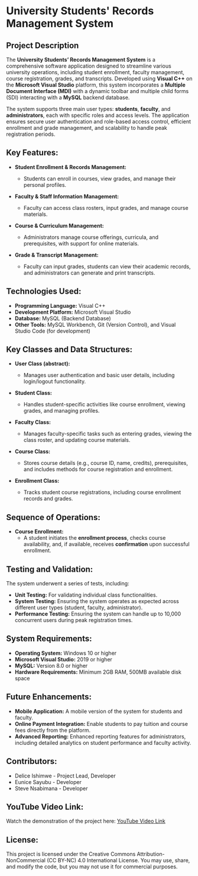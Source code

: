    # University Students' Records Management System

## Project Description
The **University Students’ Records Management System** is a comprehensive software application designed to streamline various university operations, including student enrollment, faculty management, course registration, grades, and transcripts. Developed using **Visual C++** on the **Microsoft Visual Studio** platform, this system incorporates a **Multiple Document Interface (MDI)** with a dynamic toolbar and multiple child forms (SDI) interacting with a **MySQL** backend database.

The system supports three main user types: **students**, **faculty**, and **administrators**, each with specific roles and access levels. The application ensures secure user authentication and role-based access control, efficient enrollment and grade management, and scalability to handle peak registration periods.

## Key Features:
- **Student Enrollment & Records Management:** 
  - Students can enroll in courses, view grades, and manage their personal profiles.
  
- **Faculty & Staff Information Management:** 
  - Faculty can access class rosters, input grades, and manage course materials.

- **Course & Curriculum Management:** 
  - Administrators manage course offerings, curricula, and prerequisites, with support for online materials.

- **Grade & Transcript Management:** 
  - Faculty can input grades, students can view their academic records, and administrators can generate and print transcripts.

## Technologies Used:
- **Programming Language:** Visual C++
- **Development Platform:** Microsoft Visual Studio
- **Database:** MySQL (Backend Database)
- **Other Tools:** MySQL Workbench, Git (Version Control), and Visual Studio Code (for development)

## Key Classes and Data Structures:
- **User Class (abstract):** 
  - Manages user authentication and basic user details, including login/logout functionality.

- **Student Class:** 
  - Handles student-specific activities like course enrollment, viewing grades, and managing profiles.

- **Faculty Class:**
  - Manages faculty-specific tasks such as entering grades, viewing the class roster, and updating course materials.

- **Course Class:** 
  - Stores course details (e.g., course ID, name, credits), prerequisites, and includes methods for course registration and enrollment.

- **Enrollment Class:** 
  - Tracks student course registrations, including course enrollment records and grades.

## Sequence of Operations:
- **Course Enrollment:** 
  - A student initiates the **enrollment process**, checks course availability, and, if available, receives **confirmation** upon successful enrollment.

## Testing and Validation:
The system underwent a series of tests, including:
- **Unit Testing:** For validating individual class functionalities.
- **System Testing:** Ensuring the system operates as expected across different user types (student, faculty, administrator).
- **Performance Testing:** Ensuring the system can handle up to 10,000 concurrent users during peak registration times.

## System Requirements:
- **Operating System:** Windows 10 or higher
- **Microsoft Visual Studio:** 2019 or higher
- **MySQL:** Version 8.0 or higher
- **Hardware Requirements:** Minimum 2GB RAM, 500MB available disk space

## Future Enhancements:
- **Mobile Application:** A mobile version of the system for students and faculty.
- **Online Payment Integration:** Enable students to pay tuition and course fees directly from the platform.
- **Advanced Reporting:** Enhanced reporting features for administrators, including detailed analytics on student performance and faculty activity.

## Contributors:
- Delice Ishimwe - Project Lead, Developer
- Eunice Sayubu - Developer
- Steve Nsabimana - Developer

## YouTube Video Link:
Watch the demonstration of the project here: [YouTube Video Link](https://youtu.be/-hmTmQN7zQc)

## License:
This project is licensed under the Creative Commons Attribution-NonCommercial (CC BY-NC) 4.0 International License. You may use, share, and modify the code, but you may not use it for commercial purposes.
